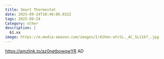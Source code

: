 ```yaml
---
title: Smart Thermostat
date: 2025-09-24T10:40:06.032Z
tags: 2025-09-24
Category: other
description: |
  61.xx
image: https://m.media-amazon.com/images/I/41hms-xFcSL._AC_SL1167_.jpg
---
```

https://amzlink.to/az0netbowqwYR
AD